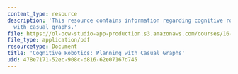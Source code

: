 ```yaml
---
content_type: resource
description: 'This resource contains information regarding cognitive robotics: Planning
  with casual graphs.'
file: https://ol-ocw-studio-app-production.s3.amazonaws.com/courses/16-412j-cognitive-robotics-spring-2016/478e717152ec908cd81662e07167d745_MIT16_412JS16_L7.pdf
file_type: application/pdf
resourcetype: Document
title: 'Cognitive Robotics: Planning with Casual Graphs'
uid: 478e7171-52ec-908c-d816-62e07167d745
---
```

